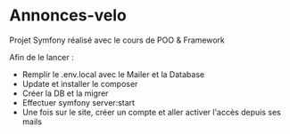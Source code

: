 # Annonces-velo
Projet Symfony réalisé avec le cours de POO & Framework

Afin de le lancer :

- Remplir le .env.local avec le Mailer et la Database
- Update et installer le composer
- Créer la DB et la migrer
- Effectuer symfony server:start
- Une fois sur le site, créer un compte et aller activer l'accès depuis ses mails
